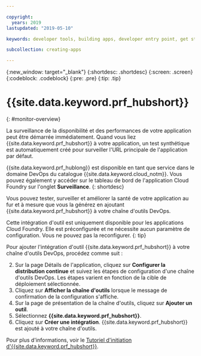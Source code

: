 ```yaml
---

copyright:
  years: 2019
lastupdated: "2019-05-10"

keywords: developer tools, building apps, developer entry point, get started coding, DevOps, toolchain, monitoring, monitor, health

subcollection: creating-apps

---
```

{:new_window: target="_blank"}
{:shortdesc: .shortdesc}
{:screen: .screen}
{:codeblock: .codeblock}
{:pre: .pre}
{:tip: .tip}

# {{site.data.keyword.prf_hubshort}}
{: #monitor-overview}

La surveillance de la disponibilité et des performances de votre application peut être démarrée immédiatement. Quand vous liez {{site.data.keyword.prf_hubshort}} à votre application, un test synthétique est automatiquement créé pour surveiller l'URL principale de l'application par défaut.

{{site.data.keyword.prf_hublong}} est disponible en tant que service dans le domaine DevOps du catalogue {{site.data.keyword.cloud_notm}}. Vous pouvez également y accéder sur le tableau de bord de l'application Cloud Foundry sur l'onglet **Surveillance**.
{: shortdesc}

Vous pouvez tester, surveiller et améliorer la santé de votre application au fur et à mesure que vous la générez en ajoutant {{site.data.keyword.prf_hubshort}} à votre chaîne d'outils DevOps.

Cette intégration d'outil est uniquement disponible pour les applications Cloud Foundry. Elle est préconfigurée et ne nécessite aucun paramètre de configuration. Vous ne pouvez pas la reconfigurer.
{: tip}

Pour ajouter l'intégration d'outil {{site.data.keyword.prf_hubshort}} à votre chaîne d'outils DevOps, procédez comme suit :

2. Sur la page Détails de l'application, cliquez sur **Configurer la distribution continue** et suivez les étapes de configuration d'une chaîne d'outils DevOps. Les étapes varient en fonction de la cible de déploiement sélectionnée.
3. Cliquez sur **Afficher la chaîne d'outils** lorsque le message de confirmation de la configuration s'affiche.
4. Sur la page de présentation de la chaîne d'outils, cliquez sur **Ajouter un outil**.
5. Sélectionnez **{{site.data.keyword.prf_hubshort}}**.
6. Cliquez sur **Créer une intégration**. {{site.data.keyword.prf_hubshort}} est ajouté à votre chaîne d'outils.

Pour plus d'informations, voir le [Tutoriel d'initiation d'{{site.data.keyword.prf_hubshort}}](/docs/services/AvailabilityMonitoring?topic=availability-monitoring-avmon_gettingstarted). 
